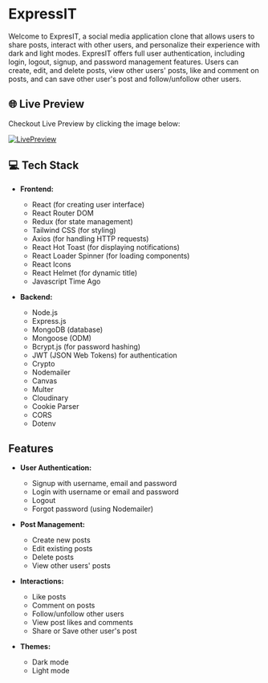 # ExpressIT

Welcome to ExpresIT, a social media application clone that allows users to share posts, interact with other users, and personalize their experience with dark and light modes. ExpresIT offers full user authentication, including login, logout, signup, and password management features. Users can create, edit, and delete posts, view other users' posts, like and comment on posts, and can save other user's post and follow/unfollow other users.

## 🌐 Live Preview

Checkout Live Preview by clicking the image below:

[![LivePreview](./client/src/assets/preview.jpg)](https://threads-clone-two-pink.vercel.app/)



## 💻 Tech Stack

- **Frontend:**
  - React (for creating user interface)
  - React Router DOM
  - Redux (for state management)
  - Tailwind CSS (for styling)
  - Axios (for handling HTTP requests)
  - React Hot Toast (for displaying notifications)
  - React Loader Spinner (for loading components)
  - React Icons
  - React Helmet (for dynamic title)
  - Javascript Time Ago


- **Backend:**
  - Node.js
  - Express.js
  - MongoDB (database)
  - Mongoose (ODM)
  - Bcrypt.js (for password hashing)
  - JWT (JSON Web Tokens) for authentication
  - Crypto
  - Nodemailer
  - Canvas
  - Multer
  - Cloudinary
  - Cookie Parser
  - CORS
  - Dotenv


## Features

- **User Authentication:**
  - Signup with username, email and password
  - Login with username or email and password
  - Logout
  - Forgot password (using Nodemailer)

- **Post Management:**
  - Create new posts
  - Edit existing posts
  - Delete posts
  - View other users' posts

- **Interactions:**
  - Like posts
  - Comment on posts
  - Follow/unfollow other users
  - View post likes and comments
  - Share or Save other user's post

- **Themes:**
  - Dark mode
  - Light mode






